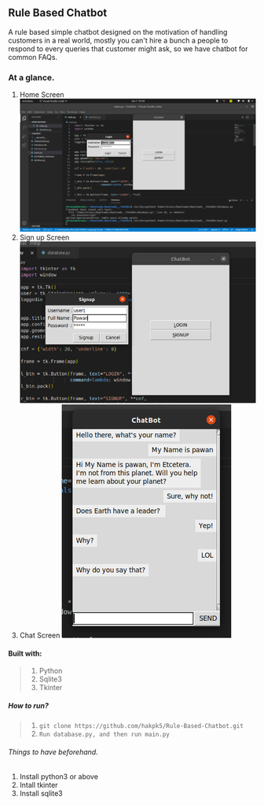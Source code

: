 ## Rule Based Chatbot

A rule based simple chatbot designed on the motivation of handling customers in a real world, mostly you can't hire a bunch a people to respond to every queries that customer might ask, so we have chatbot for common FAQs.

### At a glance.

1. Home Screen
![Start screen](./images/start.png)
2. Sign up Screen
![Start screen](./images/signup.png)
3. Chat Screen
![Start screen](./images/chat.png)

#### Built with:

> 1. Python
> 2. Sqlite3
> 3. Tkinter

##### How to run?

> 1. `git clone https://github.com/hakpk5/Rule-Based-Chatbot.git`
> 2.  `Run database.py, and then run main.py`

###### Things to have beforehand.

1.  Install python3 or above
2.  Intall tkinter
3.  Install sqlite3
